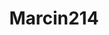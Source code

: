 ---
title: Marcin214
github: https://github.com/Marcin214
mode: dark
transition: 3s
archetype:
- Innovative
- Animation
---